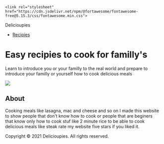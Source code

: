 <html lang="en">
<head>
    <meta charset="utf-8">
          <meta name="generator" content="CoffeeCup HTML Editor (www.coffeecup.com)">
          <meta name="dcterms.created" content="Fri, 24 Oct 2014 21:29:09 GMT">
          <meta name="viewport" content="width=device-width">
          <meta name="description" content="The villages of East and West 
          Runton are situated between Sheringham and Cromer on the North Norfolk Coast, UK">
          <meta name="keywords" content="East Runton, West Runton, Sheringham, Cromer,
           North Norfolk Coast,UK, Village, England, Parish Council">
    <link rel="stylesheet" href="pro.css">
  
    <link rel="stylesheet" href="https://cdn.jsdelivr.net/npm/@fortawesome/fontawesome-free@5.15.3/css/fontawesome.min.css">
</head>
<body>
    <div class="begining"></div>
    <nav>
    <div class="dad">Delicioupies</div>
            <ul>
                <li><a href="projectttt.html">Recipies</a></li>
            </ul>
        </nav>
        <div class="content">
            <h1 class="h12">Easy recipies to cook for familly's</h1>
            <p id="p">Learn to introduce you or your familly to the real world and prepare to introduce your familly or yourself how to cook delicious meals</p>
            <img src="https://www.flaticon.com/svg/vstatic/svg/1980/1980654.svg?token=exp=1619100200~hmac=4fed4b7f7b5ddfe9e95439d49e7e7cfd" class="img1">
        </div>
        <footer>
            <div class="big_container">
                <div class="everything">
                <div class="about">
                <h2>About</h2>
                <p class="p">Cooking meals like lasagna, mac and cheese and so on I made this 
                website to show people that don't know how to cook or people that 
                are beginers that know only how to cook stuf like 2 minute rice to 
                be able to cook delicious meals like steak rate my website five stars if you liked it.</p>
                </div>
                <div class="shoutout">
                        <p class="copyright">Copyright &#xA9; 2021 Delicioupies. All rights reserved.</p>
                    </div>
                </div>
                </div>
            </div>
    </footer>
</body>
</html>
